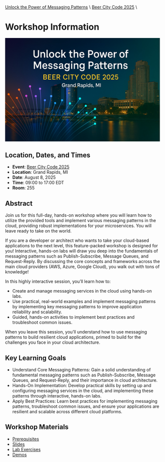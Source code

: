 [Unlock the Power of Messaging Patterns](https://github.com/TaleLearnCode/UnlockThePowerOfMessagingPatterns) \ [Beer City Code 2025](https://github.com/TaleLearnCode/UnlockThePowerOfMessagingPatterns-BeerCItyCode2025) \

# Workshop Information

[![dev up 2025 - Unlock the Power of Messaging Patterns](assets/Thumbnail.jpg)](https://devupconf.org/sessions/workshops)

## Location, Dates, and Times

- **Event**: [Beer City Code 2025](https://www.beercitycode.com/)
- **Location**: Grand Rapids, MI
- **Date**: August 8, 2025
- **Time**: 09:00 to 17:00 EDT
- **Room**: 255

## Abstract

Join us for this full-day, hands-on workshop where you will learn how to utilize the provided tools and implement various messaging patterns in the cloud, providing robust implementations for your microservices. You will leave ready to take on the world.

If you are a developer or architect who wants to take your cloud-based applications to the next level, this feature-packed workshop is designed for you! Interactive, hands-on labs will draw you deep into the fundamentals of messaging patterns such as Publish-Subscribe, Message Queues, and Request-Reply. By discussing the core concepts and frameworks across the main cloud providers (AWS, Azure, Google Cloud), you walk out with tons of knowledge!

In this highly interactive session, you’ll learn how to:

* Create and manage messaging services in the cloud using hands-on labs.
* Use practical, real-world examples and implement messaging patterns by implementing key messaging patterns to improve application reliability and scalability.
* Guided, hands-on activities to implement best practices and troubleshoot common issues.

When you leave this session, you’ll understand how to use messaging patterns to build resilient cloud applications, primed to build for the challenges you face in your cloud architecture.

## Key Learning Goals

- Understand Core Messaging Patterns: Gain a solid understanding of fundamental messaging patterns such as Publish-Subscribe, Message Queues, and Request-Reply, and their importance in cloud architecture.
- Hands-On Implementation: Develop practical skills by setting up and configuring messaging services in the cloud, and implementing these patterns through interactive, hands-on labs.
- Apply Best Practices: Learn best practices for implementing messaging patterns, troubleshoot common issues, and ensure your applications are resilient and scalable across different cloud platforms.

## Workshop Materials

- [Prerequisites](prerequisites.md)
- [Slides](slides)
- [Lab Exercises](labs)
- [Demos](demos)